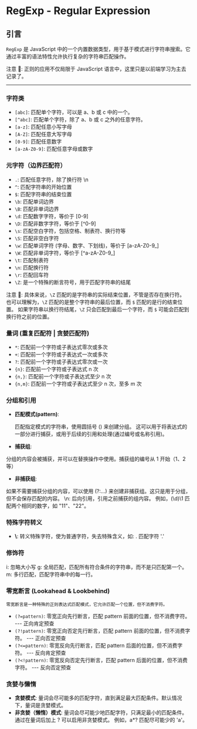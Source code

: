# RegExp - Regular Expression

## 引言

`RegExp` 是 JavaScript 中的一个内置数据类型，用于基于模式进行字符串搜索。它通过丰富的语法特性允许执行复杂的字符串匹配操作。

注意 📢: 正则的应用不仅局限于 JavaScript 语言中，这里只是以前端学习为主去记录了。

---

### 字符类

- `[abc]`: 匹配单个字符，可以是 a、b 或 c 中的一个。
- `[^abc]`: 匹配单个字符，除了 a、b 或 c 之外的任意字符。
- `[a-z]`: 匹配任意小写字母
- `[A-Z]`: 匹配任意大写字母
- `[0-9]`: 匹配任意数字
- `[a-zA-Z0-9]`: 匹配任意字母或数字

### 元字符（边界匹配符）

- `.`: 匹配任意字符，除了换行符 \n
- `^`: 匹配字符串的开始位置
- `$`: 匹配字符串的结束位置
- `\b`: 匹配单词边界
- `\B`: 匹配非单词边界
- `\d`: 匹配数字字符，等价于 [0-9]
- `\D`: 匹配非数字字符，等价于 [^0-9]
- `\s`: 匹配空白字符，包括空格、制表符、换行符等
- `\S`: 匹配非空白字符
- `\w`: 匹配单词字符 (字母、数字、下划线)，等价于 [a-zA-Z0-9_]
- `\W`: 匹配非单词字符，等价于 [^a-zA-Z0-9_]
- `\t`: 匹配制表符
- `\n`: 匹配换行符
- `\r`: 匹配回车符
- `\Z`: 是一个特殊的断言符号，用于匹配字符串的结尾

注意 📢:
具体来说，`\Z` 匹配的是字符串的实际结束位置，不管是否存在换行符。
也可以理解为，`\Z` 匹配的是整个字符串的最后位置，而 `$` 匹配的是行的结束位置。
如果字符串以换行符结尾，`\Z` 只会匹配到最后一个字符，而 `$` 可能会匹配到换行符之前的位置。

### 量词 (重复匹配符 | 贪婪匹配符)

- `*`: 匹配前一个字符或子表达式零次或多次
- `+`: 匹配前一个字符或子表达式一次或多次
- `?`: 匹配前一个字符或子表达式零次或一次
- `{n}`: 匹配前一个字符或子表达式 n 次
- `{n,}`: 匹配前一个字符或子表达式至少 n 次
- `{n,m}`: 匹配前一个字符或子表达式至少 n 次，至多 m 次

### 分组和引用

- **匹配模式(pattern)**:

  匹配指定模式的字符串，使用圆括号 () 来创建分组。
  这可以用于将表达式的一部分进行捕获，或用于后续的引用和处理(通过编号或名称引用)。

- **捕获组**:

分组的内容会被捕获，并可以在替换操作中使用。捕获组的编号从 1 开始（$1、$2 等）

- **非捕获组**:

如果不需要捕获分组的内容，可以使用 (?:...) 来创建非捕获组。这只是用于分组，但不会保存匹配的内容。
\n: 后向引用，引用之前捕获的组内容。
例如，(\d)\1 匹配两个相同的数字，如 "11"、"22"。

### 特殊字符转义

- **\\**: 转义特殊字符，使为普通字符，失去特殊含义，如: \. 匹配字符 '.'

### 修饰符

i: 忽略大小写
g: 全局匹配，匹配所有符合条件的字符串，而不是只匹配第一个。
m: 多行匹配，匹配字符串中的每一行。

### 零宽断言 (Lookahead & Lookbehind)

    零宽断言是一种特殊的正则表达式匹配模式，它允许匹配一个位置，但不消费字符。

- `(?=pattern)`: 零宽正向先行断言，匹配 pattern 前面的位置，但不消费字符。 --- 正向肯定预查
- `(?!pattern)`: 零宽正向否定先行断言，匹配 pattern 前面的位置，但不消费字符。 --- 正向否定预查
- `(?<=pattern)`: 零宽反向先行断言，匹配 pattern 后面的位置，但不消费字符。 --- 反向肯定预查
- `(?<!pattern)`: 零宽反向否定先行断言，匹配 pattern 后面的位置，但不消费字符。 --- 反向否定预查

### 贪婪与懒惰

- **贪婪模式**: 量词会尽可能多的匹配字符，直到满足最大匹配条件。默认情况下，量词是贪婪模式。
- **非贪婪（懒惰）模式**: 量词会尽可能少地匹配字符，只满足最小的匹配条件。通过在量词后加上 ? 可以启用非贪婪模式。
  例如，a\*? 匹配尽可能少的 'a'。
